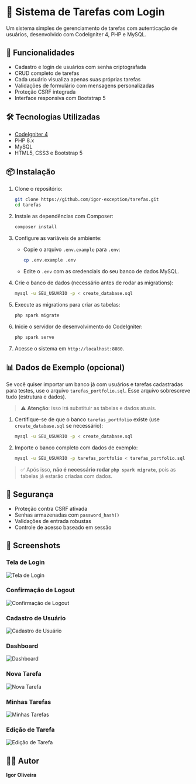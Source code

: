 
# 📝 Sistema de Tarefas com Login

Um sistema simples de gerenciamento de tarefas com autenticação de usuários, desenvolvido com CodeIgniter 4, PHP e MySQL.

## 🚀 Funcionalidades

- Cadastro e login de usuários com senha criptografada
- CRUD completo de tarefas
- Cada usuário visualiza apenas suas próprias tarefas
- Validações de formulário com mensagens personalizadas
- Proteção CSRF integrada
- Interface responsiva com Bootstrap 5

## 🛠️ Tecnologias Utilizadas

- [CodeIgniter 4](https://codeigniter.com/)
- PHP 8.x
- MySQL
- HTML5, CSS3 e Bootstrap 5

## 📦 Instalação

1. Clone o repositório:

   ```bash
   git clone https://github.com/igor-exception/tarefas.git
   cd tarefas
   ```

2. Instale as dependências com Composer:

   ```bash
   composer install
   ```

3. Configure as variáveis de ambiente:

   - Copie o arquivo `.env.example` para `.env`:

     ```bash
     cp .env.example .env
     ```

   - Edite o `.env` com as credenciais do seu banco de dados MySQL.

4. Crie o banco de dados (necessário antes de rodar as migrations):

   ```bash
   mysql -u SEU_USUARIO -p < create_database.sql
   ```

5. Execute as migrations para criar as tabelas:

   ```bash
   php spark migrate
   ```

6. Inicie o servidor de desenvolvimento do CodeIgniter:

   ```bash
   php spark serve
   ```

7. Acesse o sistema em `http://localhost:8080`.

## 📊 Dados de Exemplo (opcional)

Se você quiser importar um banco já com usuários e tarefas cadastradas para testes, use o arquivo `tarefas_portfolio.sql`. Esse arquivo sobrescreve tudo (estrutura e dados).

> ⚠️ **Atenção**: isso irá substituir as tabelas e dados atuais.

1. Certifique-se de que o banco `tarefas_portfolio` existe (use `create_database.sql` se necessário):

   ```bash
   mysql -u SEU_USUARIO -p < create_database.sql
   ```

2. Importe o banco completo com dados de exemplo:

   ```bash
   mysql -u SEU_USUARIO -p tarefas_portfolio < tarefas_portfolio.sql
   ```

> ✅ Após isso, **não é necessário rodar `php spark migrate`**, pois as tabelas já estarão criadas com dados.

## 🔐 Segurança

- Proteção contra CSRF ativada
- Senhas armazenadas com `password_hash()`
- Validações de entrada robustas
- Controle de acesso baseado em sessão

## 📸 Screenshots

### Tela de Login
![Tela de Login](img_portfolio/ps_1.jpg)

### Confirmação de Logout
![Confirmação de Logout](img_portfolio/ps_2.jpg)

### Cadastro de Usuário
![Cadastro de Usuário](img_portfolio/ps_3.jpg)

### Dashboard
![Dashboard](img_portfolio/ps_4.jpg)

### Nova Tarefa
![Nova Tarefa](img_portfolio/ps_5.jpg)

### Minhas Tarefas
![Minhas Tarefas](img_portfolio/ps_6.jpg)

### Edição de Tarefa
![Edição de Tarefa](img_portfolio/ps_7.jpg)

## 👨‍💻 Autor

**Igor Oliveira**

